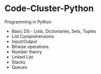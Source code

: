 # Code-Cluster-Python
Programming in Python
- Basic DS - Lists, Dictionaries, Sets, Tuples
- List Comprehensions
- Input/Output
- Bitwise operations
- Number theory
- Linked List
- Stacks
- Queues
